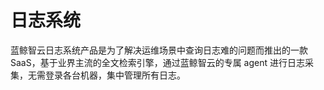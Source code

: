 # 日志系统

蓝鲸智云日志系统产品是为了解决运维场景中查询日志难的问题而推出的一款 SaaS，基于业界主流的全文检索引擎，通过蓝鲸智云的专属 agent 进行日志采集，无需登录各台机器，集中管理所有日志。

